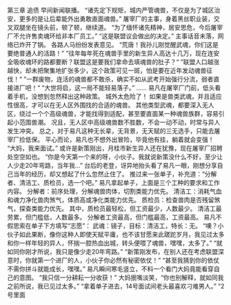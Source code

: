第三章 追债
    早间新闻联播。
    “诸先定下规矩，城内严管魂兽，不仅是为了城区治安，更多的是让后辈能外出勇敢直面魂兽。”
    屠宰厂的主事，身着黑丝职业装，交叉双腿坐在镜头前，顿了顿，继续道。
    “为了缅怀诸先精神，居安思危，今后屠宰厂不允许售卖魂环给非本厂员工。”
    “这是联盟议会做出的决定。”
    主事话音未落，网络已炸开了锅。
    各路人马纷纷发表意见。 
    “荒唐！我孙儿刚觉醒武魂，你们这是要绝普通人的活路！”
    ”往年每年死在魂兽手里的新生异人高达十几万，现在连安全吸收魂环的路都要断？联盟这是要我们拿命去填魂兽的肚子？“
    ”联盟人口越涨越快，却未把聚集地扩张多少，这个政策可见一斑，怕是要在近年发动魂兽征伐！“
    ”一群废物，连活的魂兽都不敢杀，确实不如从武考开始强行分流，弱者直接进厂吧！“
    “大世将启，这一局不能轻易落子。”
    ......
    易凡在屠宰厂门前，低头看着手机，没想到忽然释出这种政策。
    城外太危险了！
    如果是兽类武魂，并且适应性很高，才可以在无人区外围找的合适的魂兽。
    其他类型武魂，都要深入无人区，绕过一个个高级魂兽，才能找得到适配，甚至要直面某一种魂兽族群，容易引起小范围兽潮。
    况且，无人区中高级魂兽数不胜数，不会一动不动，时常与异人发生冲突。
    总之，对于易凡这种无长辈，无背景，无天赋的三无选手，只能去屠宰厂捡低保。
    平心而论，易凡也不想外出冒险，毕竟他有挂，躺着就会变强！
    “大妈，我来面试。”
    或许是新策刚出，月桂市新生异人还在犹豫，现在屠宰厂招聘处空空如也。
    “你是今天第一个来的呀，小伙子。我就说新策没什么不好，至少让人少走20年弯路，当年我...”
    台后的老登，讶异地抬头看了易凡一眼，刚想分享自己当年的经历，却又想起了什么忽然止住了。
    推过来一张单子，补充道：“分解者、清洁工、质检员，选一个吧。”
    易凡拿起单子，上面是三个工种的要求和工作内容。
    分解者：前序处理，分解魂兽肉体，切割类能力优先。
    清洁工：消耗气血和魂力净化兽肉煞气，体质高或净化类能力优先。
    质检员：检查兽肉是否残留煞气，探查类能力优先。
	其中，质检员最轻松，但工资最少，人数最少。
	清洁工最劳累，但门槛低，人数最多。
	分解者工资最高，但门槛最高，工资最高。
    易凡不假思索在单子下方填写“志愿”：
    武魂：镜子，目标：清洁工，特长：无。
    “噢？小伙子如此果断，像你这种人即使天赋平庸，也不该甘愿来此蹉跎岁月，我见过太多和你一样年轻的异人，怀揣一腔热血出城，转头便喂了魂兽，嘿嘿，太多了。”
    “就如同你刚才所说，我只是像少走20年弯路。”
    “新策刚发布，在别人还在考虑联盟深意时，你就第一个进厂的人，小伙子你必然有秘密依仗！”
    “甚至我猜到你的依仗不需你拼斗就能成长，嘿嘿。”
    易凡瞬间寒毛竖立，不料一个看门大妈竟能看穿自己的意图。
    “我只信一分耕耘一分收获！”
    大妈抿嘴淡笑，“你也别解释，就如同我之前所说，我已见过太多。”
    “拿着单子进去，14号面试间老头最喜欢刁难男人。”
    “2号里面
	
    
